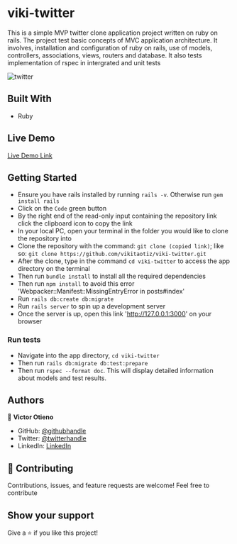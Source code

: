 # viki-twitter

This is a simple MVP twitter clone application project written on ruby on rails. The project test basic concepts of MVC application architecture. It involves, installation and configuration of ruby on rails, use of models, controllers, associations, views, routers and database. It also tests implementation of rspec in intergrated and unit tests

![twitter](https://user-images.githubusercontent.com/42869046/123934509-065fcf80-d99c-11eb-9454-3351e7ecaed2.JPG)


## Built With

- Ruby

## Live Demo

[Live Demo Link](https://vikita-twitter.herokuapp.com/)

## Getting Started

- Ensure you have rails installed by running `rails -v`. Otherwise run `gem install rails`
- Click on the `Code` green button
- By the right end of the read-only input containing the repository link click the clipboard icon to copy the link
- In your local PC, open your terminal in the folder you would like to clone the repository into
- Clone the repository with the command: `git clone (copied link)`; like so: `git clone https://github.com/vikitaotiz/viki-twitter.git`
- After the clone, type in the command `cd viki-twitter` to access the app directory on the terminal
- Then run `bundle install` to install all the required dependencies
- Then run `npm install` to avoid this error 'Webpacker::Manifest::MissingEntryError in posts#index'
- Run `rails db:create db:migrate`
- Run `rails server` to spin up a development server
- Once the server is up, open this link 'http://127.0.0.1:3000' on your browser

### Run tests

- Navigate into the app directory, `cd viki-twitter`
- Then run `rails db:migrate db:test:prepare`
- Then run `rspec --format doc`. This will display detailed information about models and test results.

## Authors

:bust_in_silhouette: **Victor Otieno**

- GitHub: [@githubhandle](https://github.com/vikitaotiz)
- Twitter: [@twitterhandle](https://twitter.com/victoro29641869)
- LinkedIn: [LinkedIn](https://www.linkedin.com/in/victor-otieno-22ba7773/)

## :handshake: Contributing

Contributions, issues, and feature requests are welcome!
Feel free to contribute

## Show your support

Give a ⭐️ if you like this project!
